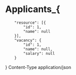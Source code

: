 # Applicants_{
        "resource": [{
            "id": 1,
            "name": null
        }],
        "vacancy": {
            "id": 1,
            "name": null,
            "salary": null
        }
}
Content-Type application/json

